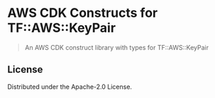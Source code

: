 # AWS CDK Constructs for TF::AWS::KeyPair

> An AWS CDK construct library with types for TF::AWS::KeyPair

## License

Distributed under the Apache-2.0 License.
